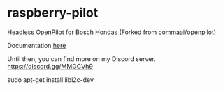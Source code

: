 # raspberry-pilot
Headless OpenPilot for Bosch Hondas (Forked from [commaai/openpilot](http://github.com/commaai/openpilot))

Documentation [here](https://github.com/Gernby/raspberry-pilot/tree/gh-pages)  

Until then, you can find more on my Discord server.
https://discord.gg/MMGCVh9


sudo apt-get install libi2c-dev
